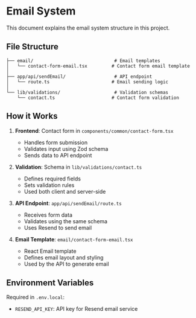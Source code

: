 # Email System

This document explains the email system structure in this project.

## File Structure

```
├── email/                              # Email templates
│   └── contact-form-email.tsx         # Contact form email template
│
├── app/api/sendEmail/                  # API endpoint
│   └── route.ts                       # Email sending logic
│
└── lib/validations/                    # Validation schemas
    └── contact.ts                     # Contact form validation
```

## How it Works

1. **Frontend**: Contact form in `components/common/contact-form.tsx`

   - Handles form submission
   - Validates input using Zod schema
   - Sends data to API endpoint

2. **Validation**: Schema in `lib/validations/contact.ts`

   - Defines required fields
   - Sets validation rules
   - Used both client and server-side

3. **API Endpoint**: `app/api/sendEmail/route.ts`

   - Receives form data
   - Validates using the same schema
   - Uses Resend to send email

4. **Email Template**: `email/contact-form-email.tsx`
   - React Email template
   - Defines email layout and styling
   - Used by the API to generate email

## Environment Variables

Required in `.env.local`:

- `RESEND_API_KEY`: API key for Resend email service
